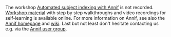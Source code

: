 The workshop [Automated subject indexing with Annif](https://swib.org/swib20/programme.html#abs05) is not recorded. 
[Workshop material](https://github.com/NatLibFi/Annif-tutorial) with step by step walkthroughs and video recordings for self-learning is available online.
For more information on Annif, see also the [Annif homepage](https://annif.org) and [wiki](https://github.com/NatLibFi/Annif/wiki). Last but not least don't hesitate contacting us e.g. via the [Annif user group](https://groups.google.com/forum/#!forum/annif-users).
